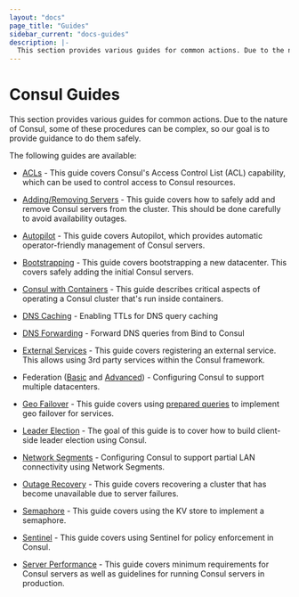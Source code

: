 ```yaml
---
layout: "docs"
page_title: "Guides"
sidebar_current: "docs-guides"
description: |-
  This section provides various guides for common actions. Due to the nature of Consul, some of these procedures can be complex, so our goal is to provide guidance to do them safely.
---
```


# Consul Guides

This section provides various guides for common actions. Due to the nature
of Consul, some of these procedures can be complex, so our goal is to provide
guidance to do them safely.

The following guides are available:

* [ACLs](/docs/guides/acl.html) - This guide covers Consul's Access Control List (ACL) capability, which can be used to control access to Consul resources.

* [Adding/Removing Servers](/docs/guides/servers.html) - This guide covers how to safely add and remove Consul servers from the cluster. This should be done carefully to avoid availability outages.

* [Autopilot](/docs/guides/autopilot.html) - This guide covers Autopilot, which provides automatic operator-friendly management of Consul servers.

* [Bootstrapping](/docs/guides/bootstrapping.html) - This guide covers bootstrapping a new datacenter. This covers safely adding the initial Consul servers.

* [Consul with Containers](/docs/guides/consul-containers.html) - This guide describes critical aspects of operating a Consul cluster that's run inside containers.

* [DNS Caching](/docs/guides/dns-cache.html) - Enabling TTLs for DNS query caching

* [DNS Forwarding](/docs/guides/forwarding.html) - Forward DNS queries from Bind to Consul

* [External Services](/docs/guides/external.html) - This guide covers registering an external service. This allows using 3rd party services within the Consul framework.

* Federation ([Basic](/docs/guides/datacenters.html) and [Advanced](/docs/guides/areas.html)) - Configuring Consul to support multiple datacenters.

* [Geo Failover](/docs/guides/geo-failover.html) - This guide covers using [prepared queries](/api/query.html) to implement geo failover for services.

* [Leader Election](/docs/guides/leader-election.html) - The goal of this guide is to cover how to build client-side leader election using Consul.

* [Network Segments](/docs/guides/segments.html) - Configuring Consul to support partial LAN connectivity using Network Segments.

* [Outage Recovery](/docs/guides/outage.html) - This guide covers recovering a cluster that has become unavailable due to server failures.

* [Semaphore](/docs/guides/semaphore.html) - This guide covers using the KV store to implement a semaphore.

* [Sentinel](/docs/guides/sentinel.html) - This guide covers using Sentinel for policy enforcement in Consul.

* [Server Performance](/docs/guides/performance.html) - This guide covers minimum requirements for Consul servers as well as guidelines for running Consul servers in production.
